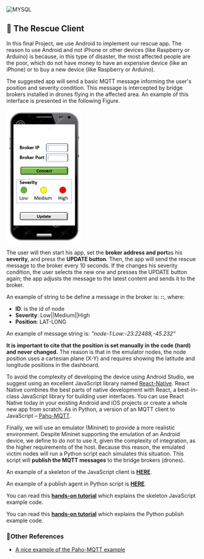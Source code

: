 <a name = "#arch"><img src="https://encrypted-tbn0.gstatic.com/images?q=tbn:ANd9GcTsNY3BZoHFdNdUaReMN4g2Y0VLdE693oNJnXDZ4dtIL8B1IMol5fcDCIpGAyxHzF49Udo&usqp=CAU" alt="MYSQL" width="200"></a> 

## 👥 The Rescue Client <a name = "sol_desc"></a>

In this final Project, we use Android to implement our rescue app. The reason to use Android and not iPhone or other devices (like Raspberry or Arduino) is because, in this type of disaster, the most affected people are the poor, which do not have money to have an expensive device (like an iPhone) or to buy a new device (like Raspberry or Arduino).

The suggested app will send a basic MQTT message informing the user's position and severity condition. This message is intercepted by bridge brokers installed in drones flying in the affected area. An example of this interface is presented in the following Figure.


<a name = "#arch"><img src="/fig/app_new.png" alt="Rescue APP" width="200"></a>

The user will then start his app, set the **broker address and port**as his **severity**, and press the **UPDATE button**. Then, the app will send the rescue message to the broker every 10 seconds. If the changes his severity condition, the user selects the new one and presses the UPDATE button again; the app adjusts the message to the latest content and sends it to the broker. 

An example of string to be define a message in the broker is: **<ID>:<severity>:<position>**, where:
-	**ID**: is the id of node
-	**Severity**: Low||Medium||High
-	**Position**: LAT-LONG

An example of  message string is: _"node-1:Low:-23.22488,-45.232"_

**It is important to cite that the position is set manually in the code (hard) and never changed.** The reason is that in the emulator nodes, the node position uses a cartesian plane (X-Y) and requires showing the latitude and longitude positions in the dashboard. 
  
To avoid the complexity of developing the device using Android Studio, we suggest using an excellent JavaScript library named [React-Native](https://reactnative.dev/). React Native combines the best parts of native development with React, a best-in-class JavaScript library for building user interfaces. You can use React Native today in your existing Android and iOS projects or create a whole new app from scratch. As in Python, a version of an MQTT client to JavaScript – [Paho-MQTT](https://www.eclipse.org/paho/index.php?page=clients/js/index.php).

Finally, we will use an emulator (Mininet) to provide a more realistic environment. Despite Mininet supporting the emulation of an Android device, we define to do not to use it, given the complexity of integration, as the higher requirements of the host. Because this reason, the emulated victim nodes will run a Python script each simulates this situation. This script will **publish the MQTT messages** to the bridge brokers (drones).

An example of a skeleton of the JavaScript client is [**HERE**](client-android-skeleton).

An example of a publish agent in Python script is [**HERE**](mqtt_publish.py).

You can read this [**hands-on tutorial**](Android_Client_React_Native_Tutorial.pdf) which explains the skeleton JavaScript example code. 
  
You can read this [**hands-on tutorial**](../mosquitto/MQTT_Foundations.pdf) which explains the Python publish example code. 



### 📗Other References
- [A nice example of the Paho-MQTT example](https://github.com/emqx/MQTT-Client-Examples/tree/master/mqtt-client-React-Native)





